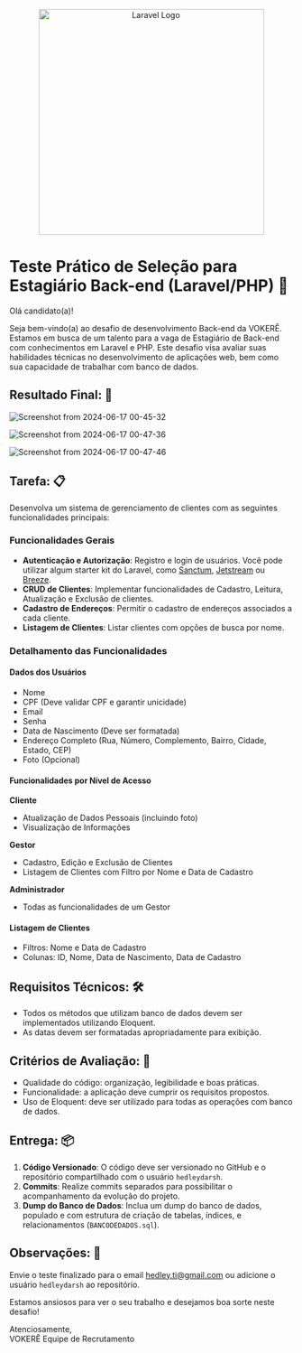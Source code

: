 <p align="center"><a href="https://laravel.com" target="_blank"><img src="https://raw.githubusercontent.com/laravel/art/master/logo-lockup/5%20SVG/2%20CMYK/1%20Full%20Color/laravel-logolockup-cmyk-red.svg" width="400" alt="Laravel Logo"></a></p>

# Teste Prático de Seleção para Estagiário Back-end (Laravel/PHP) 🔧

Olá candidato(a)!

Seja bem-vindo(a) ao desafio de desenvolvimento Back-end da VOKERÊ. Estamos em busca de um talento para a vaga de Estagiário de Back-end com conhecimentos em Laravel e PHP. Este desafio visa avaliar suas habilidades técnicas no desenvolvimento de aplicações web, bem como sua capacidade de trabalhar com banco de dados.

## Resultado Final: 🌟

![Screenshot from 2024-06-17 00-45-32](https://github.com/piedro404/vokere-back-end-test/assets/88720549/67d41996-2fbc-47d9-9d28-360efaed3898)

![Screenshot from 2024-06-17 00-47-36](https://github.com/piedro404/vokere-back-end-test/assets/88720549/aaca6b6e-abc3-4d4c-aa3d-68fc9e453f17)

![Screenshot from 2024-06-17 00-47-46](https://github.com/piedro404/vokere-back-end-test/assets/88720549/4d528285-dc4a-4ee9-b1e3-ff5f55299fb4)
    
## Tarefa: 📋

Desenvolva um sistema de gerenciamento de clientes com as seguintes funcionalidades principais:

### Funcionalidades Gerais
- **Autenticação e Autorização**: Registro e login de usuários. Você pode utilizar algum starter kit do Laravel, como [Sanctum](https://laravel.com/docs/11.x/sanctum), [Jetstream](https://jetstream.laravel.com/2.x/introduction.html) ou [Breeze](https://laravel.com/docs/11.x/starter-kits#laravel-breeze).
- **CRUD de Clientes**: Implementar funcionalidades de Cadastro, Leitura, Atualização e Exclusão de clientes.
- **Cadastro de Endereços**: Permitir o cadastro de endereços associados a cada cliente.
- **Listagem de Clientes**: Listar clientes com opções de busca por nome.

### Detalhamento das Funcionalidades

#### Dados dos Usuários
- Nome
- CPF (Deve validar CPF e garantir unicidade)
- Email
- Senha
- Data de Nascimento (Deve ser formatada)
- Endereço Completo (Rua, Número, Complemento, Bairro, Cidade, Estado, CEP)
- Foto (Opcional)

#### Funcionalidades por Nível de Acesso

**Cliente**
- Atualização de Dados Pessoais (incluindo foto)
- Visualização de Informações

**Gestor**
- Cadastro, Edição e Exclusão de Clientes
- Listagem de Clientes com Filtro por Nome e Data de Cadastro

**Administrador**
- Todas as funcionalidades de um Gestor

#### Listagem de Clientes
- Filtros: Nome e Data de Cadastro
- Colunas: ID, Nome, Data de Nascimento, Data de Cadastro

## Requisitos Técnicos: 🛠️

- Todos os métodos que utilizam banco de dados devem ser implementados utilizando Eloquent.
- As datas devem ser formatadas apropriadamente para exibição.

## Critérios de Avaliação: 📝

- Qualidade do código: organização, legibilidade e boas práticas.
- Funcionalidade: a aplicação deve cumprir os requisitos propostos.
- Uso de Eloquent: deve ser utilizado para todas as operações com banco de dados.

## Entrega: 📦

1. **Código Versionado**: O código deve ser versionado no GitHub e o repositório compartilhado com o usuário `hedleydarsh`.
2. **Commits**: Realize commits separados para possibilitar o acompanhamento da evolução do projeto.
3. **Dump do Banco de Dados**: Inclua um dump do banco de dados, populado e com estrutura de criação de tabelas, índices, e relacionamentos (`BANCODEDADOS.sql`).

## Observações: 📌

Envie o teste finalizado para o email hedley.ti@gmail.com ou adicione o usuário `hedleydarsh` ao repositório.

Estamos ansiosos para ver o seu trabalho e desejamos boa sorte neste desafio!

Atenciosamente,  
VOKERÊ Equipe de Recrutamento
